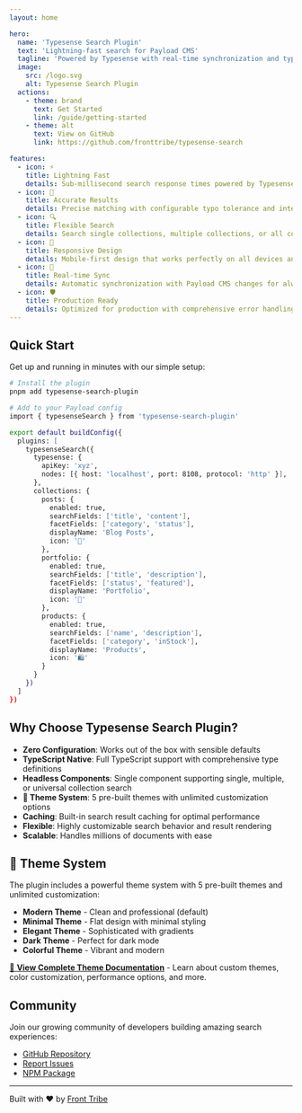 ```yaml
---
layout: home

hero:
  name: 'Typesense Search Plugin'
  text: 'Lightning-fast search for Payload CMS'
  tagline: 'Powered by Typesense with real-time synchronization and typo tolerance'
  image:
    src: /logo.svg
    alt: Typesense Search Plugin
  actions:
    - theme: brand
      text: Get Started
      link: /guide/getting-started
    - theme: alt
      text: View on GitHub
      link: https://github.com/fronttribe/typesense-search

features:
  - icon: ⚡
    title: Lightning Fast
    details: Sub-millisecond search response times powered by Typesense's optimized search engine
  - icon: 🎯
    title: Accurate Results
    details: Precise matching with configurable typo tolerance and intelligent ranking
  - icon: 🔍
    title: Flexible Search
    details: Search single collections, multiple collections, or all collections with a single component and complete UI control
  - icon: 📱
    title: Responsive Design
    details: Mobile-first design that works perfectly on all devices and screen sizes
  - icon: 🔄
    title: Real-time Sync
    details: Automatic synchronization with Payload CMS changes for always up-to-date search
  - icon: 🛡️
    title: Production Ready
    details: Optimized for production with comprehensive error handling and performance monitoring
---
```


## Quick Start

Get up and running in minutes with our simple setup:

```bash
# Install the plugin
pnpm add typesense-search-plugin

# Add to your Payload config
import { typesenseSearch } from 'typesense-search-plugin'

export default buildConfig({
  plugins: [
    typesenseSearch({
      typesense: {
        apiKey: 'xyz',
        nodes: [{ host: 'localhost', port: 8108, protocol: 'http' }],
      },
      collections: {
        posts: {
          enabled: true,
          searchFields: ['title', 'content'],
          facetFields: ['category', 'status'],
          displayName: 'Blog Posts',
          icon: '📝'
        },
        portfolio: {
          enabled: true,
          searchFields: ['title', 'description'],
          facetFields: ['status', 'featured'],
          displayName: 'Portfolio',
          icon: '💼'
        },
        products: {
          enabled: true,
          searchFields: ['name', 'description'],
          facetFields: ['category', 'inStock'],
          displayName: 'Products',
          icon: '🛍️'
        }
      }
    })
  ]
})
```

## Why Choose Typesense Search Plugin?

- **Zero Configuration**: Works out of the box with sensible defaults
- **TypeScript Native**: Full TypeScript support with comprehensive type definitions
- **Headless Components**: Single component supporting single, multiple, or universal collection search
- **🎨 Theme System**: 5 pre-built themes with unlimited customization options
- **Caching**: Built-in search result caching for optimal performance
- **Flexible**: Highly customizable search behavior and result rendering
- **Scalable**: Handles millions of documents with ease

## 🎨 Theme System

The plugin includes a powerful theme system with 5 pre-built themes and unlimited customization:

- **Modern Theme** - Clean and professional (default)
- **Minimal Theme** - Flat design with minimal styling
- **Elegant Theme** - Sophisticated with gradients
- **Dark Theme** - Perfect for dark mode
- **Colorful Theme** - Vibrant and modern

[📖 **View Complete Theme Documentation**](/themes/theme-system) - Learn about custom themes, color customization, performance options, and more.

## Community

Join our growing community of developers building amazing search experiences:

- [GitHub Repository](https://github.com/fronttribe/typesense-search)
- [Report Issues](https://github.com/fronttribe/typesense-search/issues)
- [NPM Package](https://www.npmjs.com/package/typesense-search-plugin)

---

<div class="text-center">
  <p class="text-lg opacity-70">
    Built with ❤️ by <a href="https://fronttribe.com" target="_blank">Front Tribe</a>
  </p>
</div>
